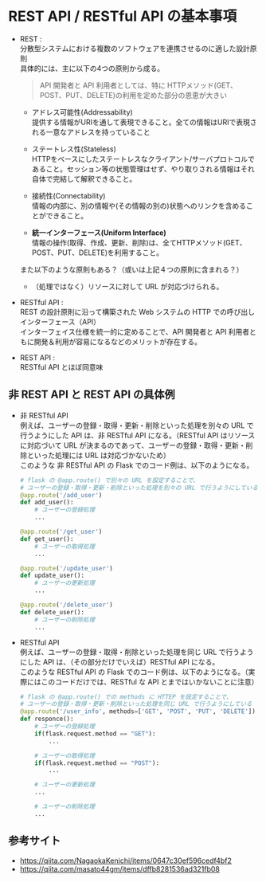 # REST API / RESTful API の基本事項

- REST : <br>
    分散型システムにおける複数のソフトウェアを連携させるのに適した設計原則<br>
    具体的には、主に以下の4つの原則から成る。<br>
    > API 開発者と API 利用者としては、特に HTTPメソッド(GET、POST、PUT、DELETE)の利用を定めた部分の恩恵が大きい

    - アドレス可能性(Addressability)<br>
        提供する情報がURIを通して表現できること。全ての情報はURIで表現される一意なアドレスを持っていること

    - ステートレス性(Stateless)<br>
        HTTPをベースにしたステートレスなクライアント/サーバプロトコルであること。セッション等の状態管理はせず、やり取りされる情報はそれ自体で完結して解釈できること。

    - 接続性(Connectability)<br>
        情報の内部に、別の情報や(その情報の別の)状態へのリンクを含めることができること。

    - **統一インターフェース(Uniform Interface)**<br>
        情報の操作(取得、作成、更新、削除)は、全てHTTPメソッド(GET、POST、PUT、DELETE)を利用すること。

    また以下のような原則もある？（或いは上記４つの原則に含まれる？）<br>
    - （処理ではなく）リソースに対して URL が対応づけられる。

- RESTful API : <br>
    REST の設計原則に沿って構築された Web システムの HTTP での呼び出しインターフェース（API）<br>
    インターフェイス仕様を統一的に定めることで、API 開発者と API 利用者ともに開発＆利用が容易になるなどのメリットが存在する。

- REST API : <br>
    RESTful API とほぼ同意味


## 非 REST API と REST API の具体例

- 非 RESTful API<br>
    例えば、ユーザーの登録・取得・更新・削除といった処理を別々の URL で行うようにした API は、非 RESTful API になる。（RESTful API はリソースに対応づいて URL が決まるのであって、ユーザーの登録・取得・更新・削除といった処理には URL は対応づかないため）<br>
    このような 非 RESTful API の Flask でのコード例は、以下のようになる。
    ```python
    # flask の @app.route() で別々の URL を設定することで、
    # ユーザーの登録・取得・更新・削除といった処理を別々の URL で行うようにしている
    @app.route('/add_user')
    def add_user():
        # ユーザーの登録処理
        ...

    @app.route('/get_user')
    def get_user():
        # ユーザーの取得処理
        ...

    @app.route('/update_user')
    def update_user():
        # ユーザーの更新処理
        ...

    @app.route('/delete_user')
    def delete_user():
        # ユーザーの削除処理
        ...
    ```

- RESTful API<br>
    例えば、ユーザーの登録・取得・削除といった処理を同じ URL で行うようにした API は、（その部分だけでいえば）RESTful API になる。<br>
    このような RESTful API の Flask でのコード例は、以下のようになる。（実際にはこのコードだけでは、RESTful な API とまではいかないことに注意）
    ```python
    # flask の @app.route() での methods に HTTEP を設定することで、
    # ユーザーの登録・取得・更新・削除といった処理を同じ URL で行うようにしている
    @app.route('/user_info', methods=['GET', 'POST', 'PUT', 'DELETE'])
    def responce():
        # ユーザーの登録処理
        if(flask.request.method == "GET"):
            ...

        # ユーザーの取得処理
        if(flask.request.method == "POST"):
            ...

        # ユーザーの更新処理
        ...

        # ユーザーの削除処理
        ...
    ```

## 参考サイト
- https://qiita.com/NagaokaKenichi/items/0647c30ef596cedf4bf2
- https://qiita.com/masato44gm/items/dffb8281536ad321fb08